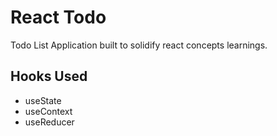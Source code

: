 # React Todo

Todo List Application built to solidify react concepts learnings.

## Hooks Used

- useState
- useContext
- useReducer
